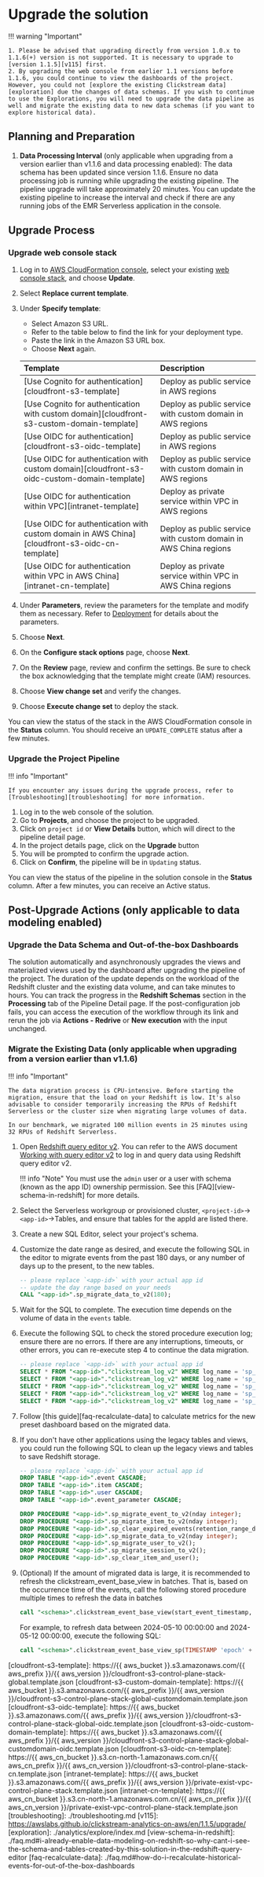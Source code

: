 # Upgrade the solution

!!! warning "Important"

    1. Please be advised that upgrading directly from version 1.0.x to 1.1.6(+) version is not supported. It is necessary to upgrade to [version 1.1.5][v115] first.
    2. By upgrading the web console from earlier 1.1 versions before 1.1.6, you could continue to view the dashboards of the project. However, you could not [explore the existing Clickstream data][exploration] due the changes of data schemas. If you wish to continue to use the Explorations, you will need to upgrade the data pipeline as well and migrate the existing data to new data schemas (if you want to explore historical data).

## Planning and Preparation

1. **Data Processing Interval** (only applicable when upgrading from a version earlier than v1.1.6 and data processing enabled): The data schema has been updated since version 1.1.6. Ensure no data processing job is running while upgrading the existing pipeline. The pipeline upgrade will take approximately 20 minutes. You can update the existing pipeline to increase the interval and check if there are any running jobs of the EMR Serverless application in the console.

## Upgrade Process

### Upgrade web console stack

1. Log in to [AWS CloudFormation console][cloudformation], select your existing [web console stack][console-stack], and choose **Update**.
2. Select **Replace current template**.
3. Under **Specify template**:
    - Select Amazon S3 URL.
    - Refer to the table below to find the link for your deployment type.
    - Paste the link in the Amazon S3 URL box.
    - Choose **Next** again.

    | Template      | Description                          |
    | :---------- | :----------------------------------- |
    | [Use Cognito for authentication][cloudfront-s3-template]     | Deploy as public service in AWS regions  |
    | [Use Cognito for authentication with custom domain][cloudfront-s3-custom-domain-template]     | Deploy as public service with custom domain in AWS regions  |
    | [Use OIDC for authentication][cloudfront-s3-oidc-template]   | Deploy as public service in AWS regions  |
    | [Use OIDC for authentication with custom domain][cloudfront-s3-oidc-custom-domain-template]    | Deploy as public service with custom domain in AWS regions  |
    | [Use OIDC for authentication within VPC][intranet-template]   | Deploy as private service within VPC in AWS regions  |
    | [Use OIDC for authentication with custom domain in AWS China][cloudfront-s3-oidc-cn-template]    | Deploy as public service with custom domain in AWS China regions  |
    | [Use OIDC for authentication within VPC in AWS China][intranet-cn-template]   | Deploy as private service within VPC in AWS China regions  |

4. Under **Parameters**, review the parameters for the template and modify them as necessary. Refer to [Deployment][console-stack] for details about the parameters.
5. Choose **Next**.
6. On the **Configure stack options** page, choose **Next**.
7. On the **Review** page, review and confirm the settings. Be sure to check the box acknowledging that the template might create (IAM) resources.
8. Choose **View change set** and verify the changes.
9. Choose **Execute change set** to deploy the stack.

You can view the status of the stack in the AWS CloudFormation console in the **Status** column. You should receive an `UPDATE_COMPLETE` status after a few minutes.

### Upgrade the Project Pipeline

!!! info "Important"

    If you encounter any issues during the upgrade process, refer to [Troubleshooting][troubleshooting] for more information.

1. Log in to the web console of the solution.
2. Go to **Projects**, and choose the project to be upgraded.
3. Click on `project id` or **View Details** button, which will direct to the pipeline detail page.
4. In the project details page, click on the **Upgrade** button
5. You will be prompted to confirm the upgrade action.
6. Click on **Confirm**, the pipeline will be in `Updating` status.

You can view the status of the pipeline in the solution console in the **Status** column. After a few minutes, you can receive an Active status.

## Post-Upgrade Actions (only applicable to data modeling enabled)

### Upgrade the Data Schema and Out-of-the-box Dashboards

The solution automatically and asynchronously upgrades the views and materialized views used by the dashboard after upgrading the pipeline of the project. The duration of the update depends on the workload of the Redshift cluster and the existing data volume, and can take minutes to hours. You can track the progress in the **Redshift Schemas** section in the **Processing** tab of the Pipeline Detail page. If the post-configuration job fails, you can access the execution of the workflow through its link and rerun the job via **Actions - Redrive** or **New execution** with the input unchanged.

### Migrate the Existing Data (only applicable when upgrading from a version earlier than v1.1.6)

!!! info "Important"

    The data migration process is CPU-intensive. Before starting the migration, ensure that the load on your Redshift is low. It's also advisable to consider temporarily increasing the RPUs of Redshift Serverless or the cluster size when migrating large volumes of data.

    In our benchmark, we migrated 100 million events in 25 minutes using 32 RPUs of Redshift Serverless.

1. Open [Redshift query editor v2][query-editor]. You can refer to the AWS document [Working with query editor v2][working-with-query-editor] to log in and query data using Redshift query editor v2.

    !!! info "Note"
        You must use the `admin` user or a user with schema (known as the app ID) ownership permission. See this [FAQ][view-schema-in-redshift] for more details.

2. Select the Serverless workgroup or provisioned cluster, `<project-id>`->`<app-id>`->Tables, and ensure that tables for the appId are listed there.

3. Create a new SQL Editor, select your project's schema.

4. Customize the date range as desired, and execute the following SQL in the editor to migrate events from the past 180 days, or any number of days up to the present, to the new tables.

    ```sql
    -- please replace `<app-id>` with your actual app id
    -- update the day range based on your needs
    CALL "<app-id>".sp_migrate_data_to_v2(180);
    ```

5. Wait for the SQL to complete. The execution time depends on the volume of data in the `events` table.

6. Execute the following SQL to check the stored procedure execution log; ensure there are no errors. If there are any interruptions, timeouts, or other errors, you can re-execute step 4 to continue the data migration.

    ```sql
    -- please replace `<app-id>` with your actual app id
    SELECT * FROM "<app-id>"."clickstream_log_v2" WHERE log_name = 'sp_migrate_event_to_v2' ORDER BY log_date DESC;
    SELECT * FROM "<app-id>"."clickstream_log_v2" WHERE log_name = 'sp_migrate_user_to_v2' ORDER BY log_date DESC;
    SELECT * FROM "<app-id>"."clickstream_log_v2" WHERE log_name = 'sp_migrate_item_to_v2' ORDER BY log_date DESC;
    SELECT * FROM "<app-id>"."clickstream_log_v2" WHERE log_name = 'sp_migrate_session_to_v2' ORDER BY log_date DESC;
    SELECT * FROM "<app-id>"."clickstream_log_v2" WHERE log_name = 'sp_migrate_data_to_v2' ORDER BY log_date DESC;
    ```

7. Follow [this guide][faq-recalculate-data] to calculate metrics for the new preset dashboard based on the migrated data.

8. If you don't have other applications using the legacy tables and views, you could run the following SQL to clean up the legacy views and tables to save Redshift storage.

    ```sql
    -- please replace `<app-id>` with your actual app id
    DROP TABLE "<app-id>".event CASCADE;
    DROP TABLE "<app-id>".item CASCADE;
    DROP TABLE "<app-id>".user CASCADE;
    DROP TABLE "<app-id>".event_parameter CASCADE;

    DROP PROCEDURE "<app-id>".sp_migrate_event_to_v2(nday integer);
    DROP PROCEDURE "<app-id>".sp_migrate_item_to_v2(nday integer);
    DROP PROCEDURE "<app-id>".sp_clear_expired_events(retention_range_days integer);
    DROP PROCEDURE "<app-id>".sp_migrate_data_to_v2(nday integer);
    DROP PROCEDURE "<app-id>".sp_migrate_user_to_v2();
    DROP PROCEDURE "<app-id>".sp_migrate_session_to_v2();
    DROP PROCEDURE "<app-id>".sp_clear_item_and_user();
    ```
9. (Optional) If the amount of migrated data is large, it is recommended to refresh the clickstream_event_base_view in batches. That is, based on the occurrence time of the events, call the following stored procedure multiple times to refresh the data in batches
   ```sql
   call "<schema>".clickstream_event_base_view(start_event_timestamp, end_event_timestamp, 1);
   ```
   For example, to refresh data between 2024-05-10 00:00:00 and 2024-05-12 00:00:00, execute the following SQL:
   ```sql
   call "<schema>".clickstream_event_base_view_sp(TIMESTAMP 'epoch' + 1715270400  * INTERVAL '1 second', TIMESTAMP 'epoch' + 1715443200 * INTERVAL '1 second', 1);
   ```

[cloudformation]: https://console.aws.amazon.com/cloudfromation/
[console-stack]: ./deployment/index.md
[query-editor]: https://aws.amazon.com/redshift/query-editor-v2/
[working-with-query-editor]: https://docs.aws.amazon.com/redshift/latest/mgmt/query-editor-v2-using.html
[cloudfront-s3-template]: https://{{ aws_bucket }}.s3.amazonaws.com/{{ aws_prefix }}/{{ aws_version }}/cloudfront-s3-control-plane-stack-global.template.json
[cloudfront-s3-custom-domain-template]: https://{{ aws_bucket }}.s3.amazonaws.com/{{ aws_prefix }}/{{ aws_version }}/cloudfront-s3-control-plane-stack-global-customdomain.template.json
[cloudfront-s3-oidc-template]: https://{{ aws_bucket }}.s3.amazonaws.com/{{ aws_prefix }}/{{ aws_version }}/cloudfront-s3-control-plane-stack-global-oidc.template.json
[cloudfront-s3-oidc-custom-domain-template]: https://{{ aws_bucket }}.s3.amazonaws.com/{{ aws_prefix }}/{{ aws_version }}/cloudfront-s3-control-plane-stack-global-customdomain-oidc.template.json
[cloudfront-s3-oidc-cn-template]: https://{{ aws_cn_bucket }}.s3.cn-north-1.amazonaws.com.cn/{{ aws_cn_prefix }}/{{ aws_cn_version }}/cloudfront-s3-control-plane-stack-cn.template.json
[intranet-template]: https://{{ aws_bucket }}.s3.amazonaws.com/{{ aws_prefix }}/{{ aws_version }}/private-exist-vpc-control-plane-stack.template.json
[intranet-cn-template]: https://{{ aws_cn_bucket }}.s3.cn-north-1.amazonaws.com.cn/{{ aws_cn_prefix }}/{{ aws_cn_version }}/private-exist-vpc-control-plane-stack.template.json
[troubleshooting]: ./troubleshooting.md
[v115]: https://awslabs.github.io/clickstream-analytics-on-aws/en/1.1.5/upgrade/
[exploration]: ./analytics/explore/index.md
[view-schema-in-redshift]: ./faq.md#i-already-enable-data-modeling-on-redshift-so-why-cant-i-see-the-schema-and-tables-created-by-this-solution-in-the-redshift-query-editor
[faq-recalculate-data]: ./faq.md#how-do-i-recalculate-historical-events-for-out-of-the-box-dashboards
